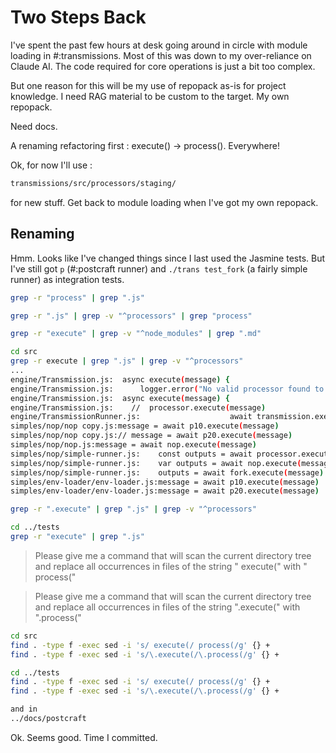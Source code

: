# Two Steps Back

I've spent the past few hours at desk going around in circle with module loading in #:transmissions. Most of this was down to my over-reliance on Claude AI. The code required for core operations is just a bit too complex.

But one reason for this will be my use of repopack as-is for project knowledge. I need RAG material to be custom to the target. My own repopack.

Need docs.

A renaming refactoring first : execute() -> process(). Everywhere!

Ok, for now I'll use :
```sh
transmissions/src/processors/staging/
```
for new stuff. Get back to module loading when I've got my own repopack.



## Renaming

Hmm. Looks like I've changed things since I last used the Jasmine tests.
But I've still got `p` (#:postcraft runner) and `./trans test_fork` (a fairly simple runner) as integration tests.

```sh
grep -r "process" | grep ".js"

grep -r ".js" | grep -v "^processors" | grep "process"

grep -r "execute" | grep -v "^node_modules" | grep ".md"
```

```sh
cd src
grep -r execute | grep ".js" | grep -v "^processors"
...
engine/Transmission.js:  async execute(message) {
engine/Transmission.js:      logger.error("No valid processor found to execute")
engine/Transmission.js:  async execute(message) {
engine/Transmission.js:    //  processor.execute(message)
engine/TransmissionRunner.js:                    await transmission.execute(message)
simples/nop/nop copy.js:message = await p10.execute(message)
simples/nop/nop copy.js:// message = await p20.execute(message)
simples/nop/nop.js:message = await nop.execute(message)
simples/nop/simple-runner.js:    const outputs = await processor.execute(message)
simples/nop/simple-runner.js:    var outputs = await nop.execute(message)
simples/nop/simple-runner.js:    outputs = await fork.execute(message)
simples/env-loader/env-loader.js:message = await p10.execute(message)
simples/env-loader/env-loader.js:message = await p20.execute(message)

grep -r ".execute" | grep ".js" | grep -v "^processors"

cd ../tests
grep -r "execute" | grep ".js"
```

> Please give me a command that will scan the current directory tree and replace all occurrences in files of the string " execute(" with " process("

> Please give me a command that will scan the current directory tree and replace all occurrences in files of the string ".execute(" with ".process("

```sh
cd src
find . -type f -exec sed -i 's/ execute(/ process(/g' {} +
find . -type f -exec sed -i 's/\.execute(/\.process(/g' {} +

cd ../tests
find . -type f -exec sed -i 's/ execute(/ process(/g' {} +
find . -type f -exec sed -i 's/\.execute(/\.process(/g' {} +

and in
../docs/postcraft
```

Ok. Seems good. Time I committed.
